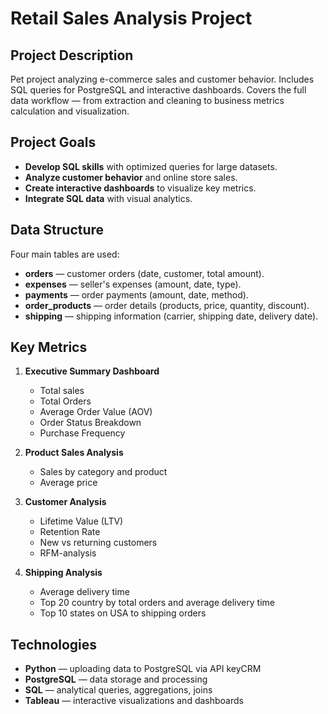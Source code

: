 # Retail Sales Analysis Project

## **Project Description**
Pet project analyzing e-commerce sales and customer behavior. Includes SQL queries for PostgreSQL and interactive dashboards. Covers the full data workflow — from extraction and cleaning to business metrics calculation and visualization.

## **Project Goals**
- **Develop SQL skills** with optimized queries for large datasets.
- **Analyze customer behavior** and online store sales.
- **Create interactive dashboards** to visualize key metrics.
- **Integrate SQL data** with visual analytics.

## **Data Structure**
Four main tables are used:  
- **orders** — customer orders (date, customer, total amount).
- **expenses** — seller's expenses (amount, date, type).  
- **payments** — order payments (amount, date, method).  
- **order_products** — order details (products, price, quantity, discount).  
- **shipping** — shipping information (carrier, shipping date, delivery date).  

## **Key Metrics**
1. **Executive Summary Dashboard**  
   - Total sales  
   - Total Orders  
   - Average Order Value (AOV) 
   - Order Status Breakdown
   - Purchase Frequency

2. **Product Sales Analysis**  
   - Sales by category and product  
   - Average price  

3. **Customer Analysis**  
   - Lifetime Value (LTV)  
   - Retention Rate  
   - New vs returning customers
   - RFM-analysis

4. **Shipping Analysis**  
   - Average delivery time  
   - Top 20 country by total orders and average delivery time
   - Top 10 states on USA to shipping orders

## **Technologies**
- **Python** — uploading data to PostgreSQL via API keyCRM
- **PostgreSQL** — data storage and processing  
- **SQL** — analytical queries, aggregations, joins  
- **Tableau** — interactive visualizations and dashboards
